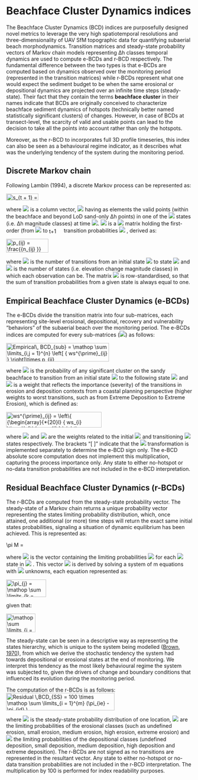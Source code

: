 # Beachface Cluster Dynamics indices

The Beachface Cluster Dynamics (BCD) indices are purposefully designed novel metrics to leverage the very high spatiotemporal resolutions and three-dimensionality of UAV SfM topographic data for quantifying subaerial beach morphodynamics. Transition matrices and steady-state probability vectors of Markov chain models representing Δh classes temporal dynamics are used to compute e-BCDs and r-BCD respectively.
The fundamental difference between the two types is that e-BCDs are computed based on dynamics observed over the monitoring period (represented in the transition matrices) while r-BCDs represent what one would expect the sediment budget to be when the same erosional or depositional dynamics are projected over an infinite time steps (steady-state).
Their fact that they contain the terms __beachface cluster__ in their names indicate that BCDs are originally conceived to characterize beachface sediment dynamics of hotspots (technically better named statistically significant clusters) of changes. However, in case of BCDs at transect-level, the scarcity of valid and usable points can lead to the decision to take all the points into account rather than only the hotspots.

Moreover, as the r-BCD to incorporates full 3D profile timeseries, this index can also be seen as a behavioural regime indicator, as it describes what was the underlying tendency of the system during the monitoring period.

## Discrete Markov chain

Following Lambin (1994), a discrete Markov process can be represented as:

<img src="https://bit.ly/3iHOo4x" align="center" border="0" alt="s_{t + 1} = Ms_{t} ," width="87" height="18" /> <br>

where <img src="https://render.githubusercontent.com/render/math?math=s_{t}"> is a column vector, <img src="https://render.githubusercontent.com/render/math?math=s=(s1,..., sm)"> having as elements the valid points (within the beachface and beyond LoD sand-only Δh points) in one of the <img src="https://render.githubusercontent.com/render/math?math=m"> states (i.e. Δh magnitude classes) at time <img src="https://render.githubusercontent.com/render/math?math=t">. <img src="https://render.githubusercontent.com/render/math?math=M"> is a <img src="https://render.githubusercontent.com/render/math?math=m X m"> matrix holding the first-order (from <img src="https://render.githubusercontent.com/render/math?math=t"> to <img src="https://bit.ly/3AtwyrO" align="center" border="0" alt="t+1 " width="36" height="15" /> transition probabilities <img src="https://render.githubusercontent.com/render/math?math=p_{ij}"> , derived as:

<img src="https://bit.ly/3CCjm60" align="center" border="0" alt="p_{ij} = \frac{{n_{ij} }}{{\mathop \sum \nolimits_{k = 1}^{m} n_{ik} }}," width="114" height="37" /><br>

where <img src="https://render.githubusercontent.com/render/math?math=n_{ij}"> is the number of transitions from an initial state <img src="https://render.githubusercontent.com/render/math?math=i"> to state <img src="https://render.githubusercontent.com/render/math?math=j"> and <img src="https://render.githubusercontent.com/render/math?math=m"> is the number of states (i.e. elevation change magnitude classes) in which each observation can be. The matrix <img src="https://render.githubusercontent.com/render/math?math=M"> is row-standardised, so that the sum of transition probabilities from a given state is always equal to one.

## Empirical Beachface Cluster Dynamics (e-BCDs)
The e-BCDs divide the transition matrix into four sub-matrices, each representing site-level erosional, depositional, recovery and vulnerability “behaviors” of the subaerial beach over the monitoring period. The e-BCDs indices are computed for every sub-matrices (<img src="https://render.githubusercontent.com/render/math?math=m">) as follows:

<img src="https://bit.ly/3yGX7cK" align="center" border="0" alt="Empirical\, BCD_{sub} = \mathop \sum \limits_{i,j = 1}^{n} \left[ { ws^{\prime}_{ij} } \right]\times p_{ij} ," width="278" height="50" /><br>

where <img src="https://render.githubusercontent.com/render/math?math=p_{ij}"> is the probability of any significant cluster on the sandy beachface to transition from an initial state <img src="https://render.githubusercontent.com/render/math?math=i"> to the following state <img src="https://render.githubusercontent.com/render/math?math=j"> and <img src="https://render.githubusercontent.com/render/math?math=w_{ij}'"> is a weight that reflects the importance (severity) of the transitions in erosion and deposition contexts from a coastal planning perspective (higher weights to worst transitions, such as from Extreme Deposition to Extreme Erosion), which is defined as:

<img src="https://bit.ly/3yGXbJw" align="center" border="0" alt="ws^{\prime}_{ij} = \left\{ {\begin{array}{*{20}l} { ws_{i} \times\left( { - ws_{j} } \right) \leftrightarrow i > j } \\ {ws_{i} \times ws_{j} \leftrightarrow i \le j } \\ \end{array} } \right\}," width="258" height="42" /><br>

where <img src="https://render.githubusercontent.com/render/math?math=ws_{i}"> and <img src="https://render.githubusercontent.com/render/math?math=ws_{j}"> are the weights related to the initial <img src="https://render.githubusercontent.com/render/math?math=i"> and transitioning <img src="https://render.githubusercontent.com/render/math?math=j"> states respectively. The brackets “[ ]” indicate that the <img src="https://render.githubusercontent.com/render/math?math=ws'_{ij}"> transformation is implemented separately to determine the e-BCD sign only. The e-BCD absolute score computation does not implement this multiplication, capturing the process importance only. Any state to either no-hotspot or no-data transition probabilities are not included in the e-BCD interpretation.

## Residual Beachface Cluster Dynamics (r-BCDs)
The r-BCDs are computed from the steady-state probability vector.
The steady-state of a Markov chain returns a unique probability vector representing the states limiting probability distribution, which, once attained, one additional (or more) time steps will return the exact same initial states probabilities, signaling a situation of dynamic equilibrium has been achieved. This is represented as:

<img src="https://bit.ly/3lQXDRH" align="center" border="0" alt="\pi M = \pi ," width="67" height="17" /><br>

where <img src="https://render.githubusercontent.com/render/math?math=π_{j}">   is the vector containing the limiting probabilities <img src="https://render.githubusercontent.com/render/math?math=π"> for each <img src="https://render.githubusercontent.com/render/math?math=j">  state in <img src="https://render.githubusercontent.com/render/math?math=s"> . This vector <img src="https://render.githubusercontent.com/render/math?math=π">  is derived by solving a system of m equations with <img src="https://render.githubusercontent.com/render/math?math=m">  unknowns, each equation represented as:

<img src="https://bit.ly/3xH5Rhn" align="center" border="0" alt="\pi_{j} = \mathop \sum \limits_{k = 1}^{m} \pi_{k} p_{kj} ," width="108" height="47" /><br>

given that:

<img src="https://bit.ly/3iDPOgm" align="center" border="0" alt="\mathop \sum \limits_{j = 1}^{m} \pi_{j} = 1." width="79" height="50" />

The steady-state can be seen in a descriptive way as representing the states hierarchy, which is unique to the system being modelled ([Brown, 1970](http://dx.doi.org/10.2307/143152)), from which we derive the stochastic tendency the system had towards depositional or erosional states at the end of monitoring. We interpret this tendency as the most likely behavioural regime the system was subjected to, given the drivers of change and boundary conditions that influenced its evolution during the monitoring period.

The computation of the r-BCDs is as follows:
<img src="https://bit.ly/3lPQq4r" align="center" border="0" alt="Residual \,BCD_{SS} = 100 \times \mathop \sum \limits_{i = 1}^{m} (\pi_{ie} - \pi_{id} )," width="293" height="47" /><br>

where <img src="https://render.githubusercontent.com/render/math?math=ss">  is the steady-state probability distribution of one location, <img src="https://render.githubusercontent.com/render/math?math=π_{ie}">  are the limiting probabilities of the erosional classes (such as undefined erosion, small erosion, medium erosion, high erosion, extreme erosion) and <img src="https://render.githubusercontent.com/render/math?math=π_{id}">  the limiting probabilities of the depositional classes (undefined deposition, small deposition, medium deposition, high deposition and extreme deposition). The r-BCDs are not signed as no transitions are represented in the resultant vector. Any state to either no-hotspot or no-data transition probabilities are not included in the r-BCD interpretation. The multiplication by 100 is performed for index readability purposes.
